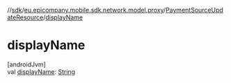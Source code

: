 //[sdk](../../../index.md)/[eu.epicompany.mobile.sdk.network.model.proxy](../index.md)/[PaymentSourceUpdateResource](index.md)/[displayName](display-name.md)

# displayName

[androidJvm]\
val [displayName](display-name.md): [String](https://kotlinlang.org/api/latest/jvm/stdlib/kotlin/-string/index.html)
